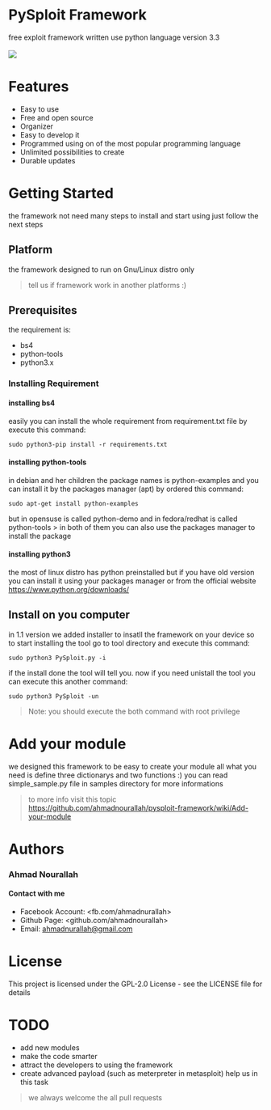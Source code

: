 # PySploit Framework
free exploit framework written use python language version 3.3
<br><br>
<img src="http://webscan.esy.es/pysploit.png">

# Features
* Easy to use
* Free and open source
* Organizer
* Easy to develop it
* Programmed using on of the most popular programming language
* Unlimited possibilities to create
* Durable updates

# Getting Started
the framework not need many steps to install and start using just follow the next steps

## Platform

the framework designed to run on Gnu/Linux distro only 
> tell us if framework work in another platforms :)

## Prerequisites
the requirement is: 
* bs4
* python-tools
* python3.x
### Installing Requirement 
#### installing bs4

easily you can install the whole requirement from requirement.txt file by execute this command:
```
sudo python3-pip install -r requirements.txt
```
#### installing python-tools

in debian and her children the package names is python-examples and you can install it by the packages manager (apt) by ordered this command:
```
sudo apt-get install python-examples
```
but in opensuse is called python-demo and in fedora/redhat is called python-tools > in both of them you can also use the packages manager to install the package

#### installing python3 
the most of linux distro has python preinstalled but if you have old version you can install it using your packages manager or from the official website https://www.python.org/downloads/

## Install on you computer
in 1.1 version we added installer to insatll the framework on your device so to start installing the tool go to tool directory and execute this command:
```
sudo python3 PySploit.py -i
```
if the install done the tool will tell you.
now if you need unistall the tool you can execute this another command:
```
sudo python3 PySploit -un
```
> Note: you should execute the both command with root privilege

# Add your module
we designed this framework to be easy to create your module all what you need is define three dictionarys and two functions :) 
you can read simple_sample.py file in samples directory for more informations 
> to more info visit this topic https://github.com/ahmadnourallah/pysploit-framework/wiki/Add-your-module 

# Authors
### Ahmad Nourallah
#### Contact with me
* Facebook Account: <fb.com/ahmadnurallah>
* Github Page: <github.com/ahmadnourallah>
* Email: ahmadnurallah@gmail.com

# License
This project is licensed under the GPL-2.0 License - see the LICENSE file for details

# TODO
* add new modules
* make the code smarter
* attract the developers to using the framework
* create advanced payload (such as meterpreter in metasploit) help us in this task 
> we always welcome the all pull requests
